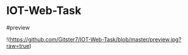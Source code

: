 # IOT-Web-Task

#preview

!(https://github.com/Gitster7/IOT-Web-Task/blob/master/preview.jpg?raw=true)
